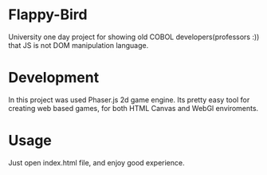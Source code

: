 # Flappy-Bird
University one day project for showing old COBOL developers(professors :)) that JS is not DOM manipulation language.
# Development
In this project was used Phaser.js 2d game engine. Its pretty easy tool for creating web based games, for both HTML Canvas and WebGl enviroments.
# Usage
Just open index.html file, and enjoy good experience.
